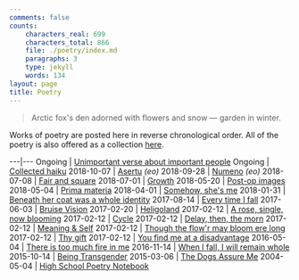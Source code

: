 ```yaml
---
comments: false
counts:
    characters_real: 699
    characters_total: 866
    file: ./poetry/index.md
    paragraphs: 3
    type: jekyll
    words: 134
layout: page
title: Poetry
---
```


<blockquote class="verse">Arctic fox's den
adorned with flowers and snow &mdash;
garden in winter.
</blockquote>

Works of poetry are posted here in reverse chronological order. All of the poetry is also offered as a collection [here](collected.pdf).

---|---
Ongoing    | [Unimportant verse about important people](important-people)
Ongoing    | [Collected haiku](haiku)
2018-10-07 | [Asertu](esperanto/asertu) *(eo)*
2018-09-28 | [Numeno](esperanto/numeno) *(eo)*
2018-07-08 | [Fair and square](fair-and-square)
2018-07-01 | [Growth](growth)
2018-05-20 | [Post-op images](post-op-images)
2018-05-04 | [Prima materia](prima-materia)
2018-04-01 | [Somehow, she's me](somehow-shes-me)
2018-01-31 | [Beneath her coat was a whole identity](beneath-her-coat-was-a-whole-identity)
2017-08-14 | [Every time I fall](every-time-i-fall)
2017-06-03 | [Bruise Vision](bruise-vision)
2017-02-20 | [Heligoland](heligoland)
2017-02-12 | [A rose, single, now blooming](a-rose-single-now-blooming)
2017-02-12 | [Cycle](cycle)
2017-02-12 | [Delay, then, the morn](delay-then-the-morn)
2017-02-12 | [Meaning &amp; Self](meaning-and-self)
2017-02-12 | [Though the flow'r may bloom ere long](though-the-flowr-may-bloom-ere-long)
2017-02-12 | [Thy gift](thy-gift)
2017-02-12 | [You find me at a disadvantage](you-find-me-at-a-disadvantage)
2016-05-04 | [There is too much fire in me](there-is-too-much-fire-in-me)
2016-11-14 | [When I fall, I will remain whole](when-i-fall-i-will-remain-whole)
2015-10-14 | [Being Transgender](being-transgender)
2015-03-06 | [The Dogs Assure Me](the-dogs-assure-me)
2004-05-04 | [High School Poetry Notebook](high-school-poetry-notebook)
